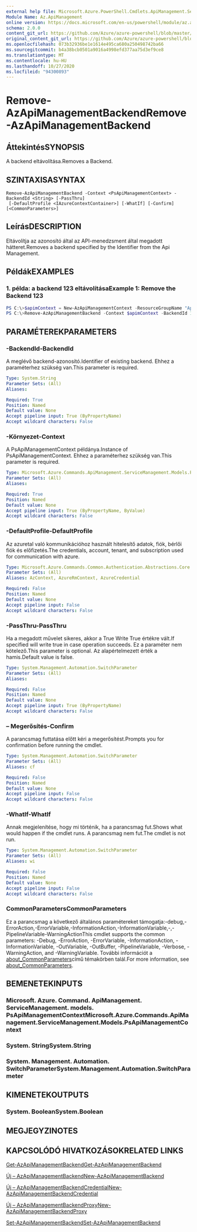 ```yaml
---
external help file: Microsoft.Azure.PowerShell.Cmdlets.ApiManagement.ServiceManagement.dll-Help.xml
Module Name: Az.ApiManagement
online version: https://docs.microsoft.com/en-us/powershell/module/az.apimanagement/remove-azapimanagementbackend
schema: 2.0.0
content_git_url: https://github.com/Azure/azure-powershell/blob/master/src/ApiManagement/ApiManagement/help/Remove-AzApiManagementBackend.md
original_content_git_url: https://github.com/Azure/azure-powershell/blob/master/src/ApiManagement/ApiManagement/help/Remove-AzApiManagementBackend.md
ms.openlocfilehash: 073b32936be1e1614e495ca680a250498742ba66
ms.sourcegitcommit: b4a38bcb0501a9016a4998efd377aa75d3ef9ce8
ms.translationtype: MT
ms.contentlocale: hu-HU
ms.lasthandoff: 10/27/2020
ms.locfileid: "94300893"
---
```

# <span data-ttu-id="2b26a-101">Remove-AzApiManagementBackend</span><span class="sxs-lookup"><span data-stu-id="2b26a-101">Remove-AzApiManagementBackend</span></span>

## <span data-ttu-id="2b26a-102">Áttekintés</span><span class="sxs-lookup"><span data-stu-id="2b26a-102">SYNOPSIS</span></span>
<span data-ttu-id="2b26a-103">A backend eltávolítása.</span><span class="sxs-lookup"><span data-stu-id="2b26a-103">Removes a Backend.</span></span>

## <span data-ttu-id="2b26a-104">SZINTAXISA</span><span class="sxs-lookup"><span data-stu-id="2b26a-104">SYNTAX</span></span>

```
Remove-AzApiManagementBackend -Context <PsApiManagementContext> -BackendId <String> [-PassThru]
 [-DefaultProfile <IAzureContextContainer>] [-WhatIf] [-Confirm] [<CommonParameters>]
```

## <span data-ttu-id="2b26a-105">Leírás</span><span class="sxs-lookup"><span data-stu-id="2b26a-105">DESCRIPTION</span></span>
<span data-ttu-id="2b26a-106">Eltávolítja az azonosító által az API-menedzsment által megadott hátteret.</span><span class="sxs-lookup"><span data-stu-id="2b26a-106">Removes a backend specified by the Identifier from the Api Management.</span></span>

## <span data-ttu-id="2b26a-107">Példák</span><span class="sxs-lookup"><span data-stu-id="2b26a-107">EXAMPLES</span></span>

### <span data-ttu-id="2b26a-108">1. példa: a backend 123 eltávolítása</span><span class="sxs-lookup"><span data-stu-id="2b26a-108">Example 1: Remove the Backend 123</span></span>
```powershell
PS C:\>$apimContext = New-AzApiManagementContext -ResourceGroupName "Api-Default-WestUS" -ServiceName "contoso"
PS C:\>Remove-AzApiManagementBackend -Context $apimContext -BackendId 123 -PassThru
```

## <span data-ttu-id="2b26a-109">PARAMÉTEREK</span><span class="sxs-lookup"><span data-stu-id="2b26a-109">PARAMETERS</span></span>

### <span data-ttu-id="2b26a-110">-BackendId</span><span class="sxs-lookup"><span data-stu-id="2b26a-110">-BackendId</span></span>
<span data-ttu-id="2b26a-111">A meglévő backend-azonosító.</span><span class="sxs-lookup"><span data-stu-id="2b26a-111">Identifier of existing backend.</span></span>
<span data-ttu-id="2b26a-112">Ehhez a paraméterhez szükség van.</span><span class="sxs-lookup"><span data-stu-id="2b26a-112">This parameter is required.</span></span>

```yaml
Type: System.String
Parameter Sets: (All)
Aliases:

Required: True
Position: Named
Default value: None
Accept pipeline input: True (ByPropertyName)
Accept wildcard characters: False
```

### <span data-ttu-id="2b26a-113">-Környezet</span><span class="sxs-lookup"><span data-stu-id="2b26a-113">-Context</span></span>
<span data-ttu-id="2b26a-114">A PsApiManagementContext példánya.</span><span class="sxs-lookup"><span data-stu-id="2b26a-114">Instance of PsApiManagementContext.</span></span>
<span data-ttu-id="2b26a-115">Ehhez a paraméterhez szükség van.</span><span class="sxs-lookup"><span data-stu-id="2b26a-115">This parameter is required.</span></span>

```yaml
Type: Microsoft.Azure.Commands.ApiManagement.ServiceManagement.Models.PsApiManagementContext
Parameter Sets: (All)
Aliases:

Required: True
Position: Named
Default value: None
Accept pipeline input: True (ByPropertyName, ByValue)
Accept wildcard characters: False
```

### <span data-ttu-id="2b26a-116">-DefaultProfile</span><span class="sxs-lookup"><span data-stu-id="2b26a-116">-DefaultProfile</span></span>
<span data-ttu-id="2b26a-117">Az azuretal való kommunikációhoz használt hitelesítő adatok, fiók, bérlői fiók és előfizetés.</span><span class="sxs-lookup"><span data-stu-id="2b26a-117">The credentials, account, tenant, and subscription used for communication with azure.</span></span>

```yaml
Type: Microsoft.Azure.Commands.Common.Authentication.Abstractions.Core.IAzureContextContainer
Parameter Sets: (All)
Aliases: AzContext, AzureRmContext, AzureCredential

Required: False
Position: Named
Default value: None
Accept pipeline input: False
Accept wildcard characters: False
```

### <span data-ttu-id="2b26a-118">-PassThru</span><span class="sxs-lookup"><span data-stu-id="2b26a-118">-PassThru</span></span>
<span data-ttu-id="2b26a-119">Ha a megadott művelet sikeres, akkor a True Write True értékre vált.</span><span class="sxs-lookup"><span data-stu-id="2b26a-119">If specified will write true in case operation succeeds.</span></span>
<span data-ttu-id="2b26a-120">Ez a paraméter nem kötelező.</span><span class="sxs-lookup"><span data-stu-id="2b26a-120">This parameter is optional.</span></span>
<span data-ttu-id="2b26a-121">Az alapértelmezett érték a hamis.</span><span class="sxs-lookup"><span data-stu-id="2b26a-121">Default value is false.</span></span>

```yaml
Type: System.Management.Automation.SwitchParameter
Parameter Sets: (All)
Aliases:

Required: False
Position: Named
Default value: None
Accept pipeline input: True (ByPropertyName)
Accept wildcard characters: False
```

### <span data-ttu-id="2b26a-122">– Megerősítés</span><span class="sxs-lookup"><span data-stu-id="2b26a-122">-Confirm</span></span>
<span data-ttu-id="2b26a-123">A parancsmag futtatása előtt kéri a megerősítést.</span><span class="sxs-lookup"><span data-stu-id="2b26a-123">Prompts you for confirmation before running the cmdlet.</span></span>

```yaml
Type: System.Management.Automation.SwitchParameter
Parameter Sets: (All)
Aliases: cf

Required: False
Position: Named
Default value: None
Accept pipeline input: False
Accept wildcard characters: False
```

### <span data-ttu-id="2b26a-124">-WhatIf</span><span class="sxs-lookup"><span data-stu-id="2b26a-124">-WhatIf</span></span>
<span data-ttu-id="2b26a-125">Annak megjelenítése, hogy mi történik, ha a parancsmag fut.</span><span class="sxs-lookup"><span data-stu-id="2b26a-125">Shows what would happen if the cmdlet runs.</span></span> <span data-ttu-id="2b26a-126">A parancsmag nem fut.</span><span class="sxs-lookup"><span data-stu-id="2b26a-126">The cmdlet is not run.</span></span>

```yaml
Type: System.Management.Automation.SwitchParameter
Parameter Sets: (All)
Aliases: wi

Required: False
Position: Named
Default value: None
Accept pipeline input: False
Accept wildcard characters: False
```

### <span data-ttu-id="2b26a-127">CommonParameters</span><span class="sxs-lookup"><span data-stu-id="2b26a-127">CommonParameters</span></span>
<span data-ttu-id="2b26a-128">Ez a parancsmag a következő általános paramétereket támogatja:-debug,-ErrorAction,-ErrorVariable,-InformationAction,-InformationVariable,-,-PipelineVariable-WarningAction</span><span class="sxs-lookup"><span data-stu-id="2b26a-128">This cmdlet supports the common parameters: -Debug, -ErrorAction, -ErrorVariable, -InformationAction, -InformationVariable, -OutVariable, -OutBuffer, -PipelineVariable, -Verbose, -WarningAction, and -WarningVariable.</span></span> <span data-ttu-id="2b26a-129">További információt a [about_CommonParameters](http://go.microsoft.com/fwlink/?LinkID=113216)című témakörben talál.</span><span class="sxs-lookup"><span data-stu-id="2b26a-129">For more information, see [about_CommonParameters](http://go.microsoft.com/fwlink/?LinkID=113216).</span></span>

## <span data-ttu-id="2b26a-130">BEMENETEK</span><span class="sxs-lookup"><span data-stu-id="2b26a-130">INPUTS</span></span>

### <span data-ttu-id="2b26a-131">Microsoft. Azure. Command. ApiManagement. ServiceManagement. models. PsApiManagementContext</span><span class="sxs-lookup"><span data-stu-id="2b26a-131">Microsoft.Azure.Commands.ApiManagement.ServiceManagement.Models.PsApiManagementContext</span></span>

### <span data-ttu-id="2b26a-132">System. String</span><span class="sxs-lookup"><span data-stu-id="2b26a-132">System.String</span></span>

### <span data-ttu-id="2b26a-133">System. Management. Automation. SwitchParameter</span><span class="sxs-lookup"><span data-stu-id="2b26a-133">System.Management.Automation.SwitchParameter</span></span>

## <span data-ttu-id="2b26a-134">KIMENETEK</span><span class="sxs-lookup"><span data-stu-id="2b26a-134">OUTPUTS</span></span>

### <span data-ttu-id="2b26a-135">System. Boolean</span><span class="sxs-lookup"><span data-stu-id="2b26a-135">System.Boolean</span></span>

## <span data-ttu-id="2b26a-136">MEGJEGYZI</span><span class="sxs-lookup"><span data-stu-id="2b26a-136">NOTES</span></span>

## <span data-ttu-id="2b26a-137">KAPCSOLÓDÓ HIVATKOZÁSOK</span><span class="sxs-lookup"><span data-stu-id="2b26a-137">RELATED LINKS</span></span>

[<span data-ttu-id="2b26a-138">Get-AzApiManagementBackend</span><span class="sxs-lookup"><span data-stu-id="2b26a-138">Get-AzApiManagementBackend</span></span>](./Get-AzApiManagementBackend.md)

[<span data-ttu-id="2b26a-139">Új – AzApiManagementBackend</span><span class="sxs-lookup"><span data-stu-id="2b26a-139">New-AzApiManagementBackend</span></span>](./New-AzApiManagementBackend.md)

[<span data-ttu-id="2b26a-140">Új – AzApiManagementBackendCredential</span><span class="sxs-lookup"><span data-stu-id="2b26a-140">New-AzApiManagementBackendCredential</span></span>](./New-AzApiManagementBackendCredential.md)

[<span data-ttu-id="2b26a-141">Új – AzApiManagementBackendProxy</span><span class="sxs-lookup"><span data-stu-id="2b26a-141">New-AzApiManagementBackendProxy</span></span>](./New-AzApiManagementBackendProxy.md)

[<span data-ttu-id="2b26a-142">Set-AzApiManagementBackend</span><span class="sxs-lookup"><span data-stu-id="2b26a-142">Set-AzApiManagementBackend</span></span>](./Set-AzApiManagementBackend.md)

